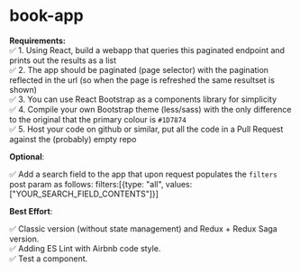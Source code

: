# book-app

**Requirements:**<br>
✅ 1. Using React, build a webapp that queries this paginated endpoint and prints out the results as a list<br>
✅ 2. The app should be paginated (page selector) with the pagination reflected in the url (so when the page is
refreshed the same resultset is shown)<br>
✅ 3. You can use React Bootstrap as a components library for simplicity<br>
✅ 4. Compile your own Bootstrap theme (less/sass) with the only difference to the original that the primary
colour is `#1D7874`<br>
✅ 5. Host your code on github or similar, put all the code in a Pull Request against the (probably) empty repo<br>

**Optional**:<br>

✅ Add a search field to the app that upon request populates the `filters` post param as follows:
filters:[{type: "all", values: ["YOUR_SEARCH_FIELD_CONTENTS"]}]<br>

**Best Effort**:<br>

✅ Classic version (without state management) and Redux + Redux Saga version.<br>
✅ Adding ES Lint with Airbnb code style.<br>
✅ Test a component.<br>
